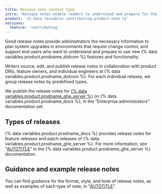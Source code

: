 ```yaml
---
title: Release note content type
intro: 'Release notes enable readers to understand and prepare for the user-facing changes in each release of {% data variables.product.prodname_dotcom %}''s versioned enterprise products.'
product: '{% data reusables.contributing.product-note %}'
versions:
  feature: 'contributing'
---
```


Good release notes provide administrators the necessary information to plan system upgrades in environments that require change control, and support end users who want to understand and prepare to use new {% data variables.product.prodname_dotcom %} features and functionality.

Writers source, edit, and publish release notes in collaboration with product DRIs, feature owners, and individual engineers at {% data variables.product.prodname_dotcom %}. For each individual release, we group release notes by predefined types.

We publish the release notes for [{% data variables.product.prodname_ghe_server %}](/enterprise-server@latest/admin/release-notes) on {% data variables.product.prodname_docs %}, in the "Enterprise administrators" documentation set.

## Types of releases

{% data variables.product.prodname_docs %} provides release notes for feature releases and patch releases of {% data variables.product.prodname_ghe_server %}. For more information, see "[AUTOTITLE](/enterprise-server@latest/admin/overview/about-upgrades-to-new-releases)" in the {% data variables.product.prodname_ghe_server %} documentation.

## Guidance and example release notes

You can find guidance for the format, style, and tone of release notes, as well as examples of each type of note, in "[AUTOTITLE](/contributing/style-guide-and-content-model/style-guide)".
